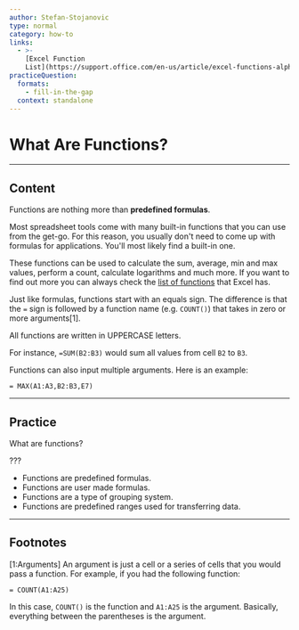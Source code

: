 ```yaml
---
author: Stefan-Stojanovic
type: normal
category: how-to
links:
  - >-
    [Excel Function
    List](https://support.office.com/en-us/article/excel-functions-alphabetical-b3944572-255d-4efb-bb96-c6d90033e188){documentation}
practiceQuestion:
  formats:
    - fill-in-the-gap
  context: standalone
---
```

 
# What Are Functions?


---

## Content

Functions are nothing more than **predefined formulas**.

Most spreadsheet tools come with many built-in functions that you can use from the get-go. For this reason, you usually don't need to come up with formulas for applications. You'll most likely find a built-in one.

These functions can be used to calculate the sum, average, min and max values, perform a count, calculate logarithms and much more. If you want to find out more you can always check the [list of functions](https://support.office.com/en-us/article/excel-functions-alphabetical-b3944572-255d-4efb-bb96-c6d90033e188) that Excel has.

Just like formulas, functions start with an equals sign. The difference is that the `=` sign is followed by a function name (e.g. `COUNT()`) that takes in zero or more arguments[1].

All functions are written in UPPERCASE letters.

For instance, `=SUM(B2:B3)` would sum all values from cell `B2` to `B3`.

Functions can also input multiple arguments. Here is an example:

```plain-text
= MAX(A1:A3,B2:B3,E7)
```


---

## Practice

What are functions?

???

- Functions are predefined formulas.
- Functions are user made formulas.
- Functions are a type of grouping system.
- Functions are predefined ranges used for transferring data.


---

## Footnotes

[1:Arguments]
An argument is just a cell or a series of cells that you would pass a function. For example, if you had the following function:

```plain-text
= COUNT(A1:A25)
```

In this case, `COUNT()` is the function and `A1:A25` is the argument. Basically, everything between the parentheses is the argument.
